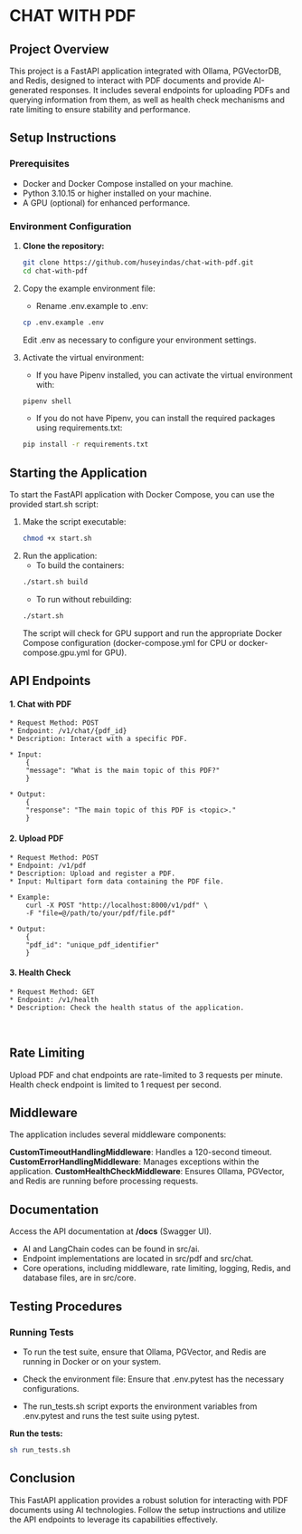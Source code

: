 # CHAT WITH PDF

## Project Overview

This project is a FastAPI application integrated with Ollama, PGVectorDB, and Redis, designed to interact with PDF documents and provide AI-generated responses. It includes several endpoints for uploading PDFs and querying information from them, as well as health check mechanisms and rate limiting to ensure stability and performance.

## Setup Instructions

### Prerequisites

- Docker and Docker Compose installed on your machine.
- Python 3.10.15 or higher installed on your machine.
- A GPU (optional) for enhanced performance.

### Environment Configuration

1. **Clone the repository:**
    ```bash
    git clone https://github.com/huseyindas/chat-with-pdf.git
    cd chat-with-pdf
   ```

2. Copy the example environment file:
    - Rename .env.example to .env:
    ```bash
    cp .env.example .env
    ```
    Edit .env as necessary to configure your environment settings.

3. Activate the virtual environment:

    - If you have Pipenv installed, you can activate the virtual environment with:
    ```bash
    pipenv shell
    ```

    - If you do not have Pipenv, you can install the required packages using requirements.txt:
    ```bash
    pip install -r requirements.txt
    ```

## Starting the Application
To start the FastAPI application with Docker Compose, you can use the provided start.sh script:

1. Make the script executable:
    ```bash
    chmod +x start.sh
    ````
2. Run the application:
   - To build the containers:
    ```bash
    ./start.sh build
    ```
   - To run without rebuilding:
    ```bash
    ./start.sh
    ```
    The script will check for GPU support and run the appropriate Docker Compose configuration (docker-compose.yml for CPU or docker-compose.gpu.yml for GPU).

## API Endpoints

#### 1. Chat with PDF
    * Request Method: POST
    * Endpoint: /v1/chat/{pdf_id}
    * Description: Interact with a specific PDF.

    * Input:
        {
        "message": "What is the main topic of this PDF?"
        }

    * Output:
        {
        "response": "The main topic of this PDF is <topic>."
        }


#### 2. Upload PDF
    * Request Method: POST
    * Endpoint: /v1/pdf
    * Description: Upload and register a PDF.
    * Input: Multipart form data containing the PDF file.

    * Example:
        curl -X POST "http://localhost:8000/v1/pdf" \
        -F "file=@/path/to/your/pdf/file.pdf"

    * Output:
        {
        "pdf_id": "unique_pdf_identifier"
        }

#### 3. Health Check
    * Request Method: GET
    * Endpoint: /v1/health
    * Description: Check the health status of the application.

<br>

## Rate Limiting

Upload PDF and chat endpoints are rate-limited to 3 requests per minute.
Health check endpoint is limited to 1 request per second.

## Middleware
The application includes several middleware components:

**CustomTimeoutHandlingMiddleware**: Handles a 120-second timeout.
**CustomErrorHandlingMiddleware**: Manages exceptions within the application.
**CustomHealthCheckMiddleware**: Ensures Ollama, PGVector, and Redis are running before processing requests.

## Documentation
Access the API documentation at **/docs** (Swagger UI).

- AI and LangChain codes can be found in src/ai.
- Endpoint implementations are located in src/pdf and src/chat.
- Core operations, including middleware, rate limiting, logging, Redis, and database files, are in src/core.


## Testing Procedures

### Running Tests

- To run the test suite, ensure that Ollama, PGVector, and Redis are running in Docker or on your system.

- Check the environment file: Ensure that .env.pytest has the necessary configurations.

- The run_tests.sh script exports the environment variables from .env.pytest and runs the test suite using pytest.

**Run the tests:**

```bash
sh run_tests.sh
```

## Conclusion

This FastAPI application provides a robust solution for interacting with PDF documents using AI technologies. Follow the setup instructions and utilize the API endpoints to leverage its capabilities effectively.

